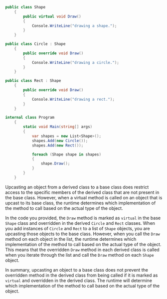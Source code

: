 ```C#
public class Shape
    {
        public virtual void Draw()
        {
            Console.WriteLine("drawing a shape.");
        }
    }

public class Circle : Shape
    {
        public override void Draw()
        {
            Console.WriteLine("drawing a circle.");
        }
    }

public class Rect : Shape
    {
        public override void Draw()
        {
            Console.WriteLine("drawing a rect.");
        }
    }

internal class Program
    {
        static void Main(string[] args)
        {
            var shapes = new List<Shape>();
            shapes.Add(new Circle());
            shapes.Add(new Rect());

            foreach (Shape shape in shapes)
            {
                shape.Draw();
            }
        }
    }
```

Upcasting an object from a derived class to a base class does restrict access to the specific members of the derived class that are not present in the base class. However, when a virtual method is called on an object that is upcast to its base class, the runtime determines which implementation of the method to call based on the actual type of the object.

In the code you provided, the `Draw` method is marked as `virtual` in the base `Shape` class and overridden in the derived `Circle` and `Rect` classes. When you add instances of `Circle` and `Rect` to a list of `Shape` objects, you are upcasting those objects to the base class. However, when you call the `Draw` method on each object in the list, the runtime determines which implementation of the method to call based on the actual type of the object. This means that the overridden `Draw` method in each derived class is called when you iterate through the list and call the `Draw` method on each `Shape` object.

In summary, upcasting an object to a base class does not prevent the overridden method in the derived class from being called if it is marked as `virtual` and overridden in the derived class. The runtime will determine which implementation of the method to call based on the actual type of the object.
